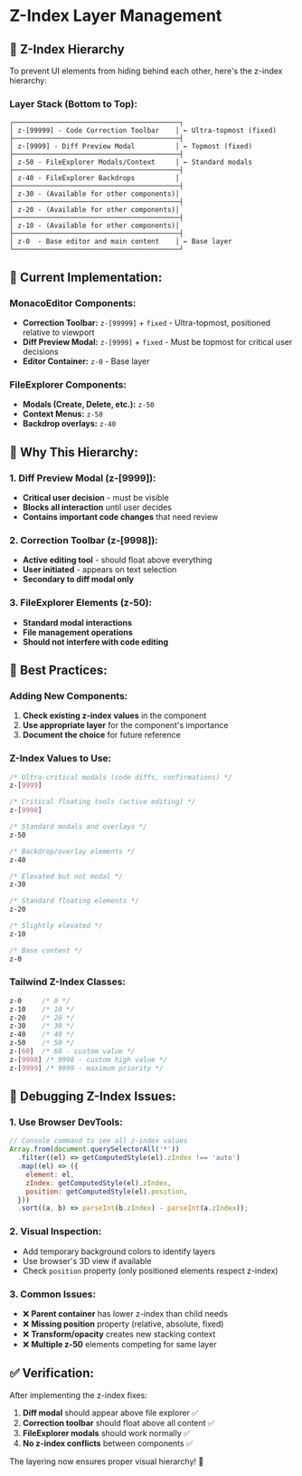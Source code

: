 # Z-Index Layer Management

## 🎯 **Z-Index Hierarchy**

To prevent UI elements from hiding behind each other, here's the z-index hierarchy:

### **Layer Stack (Bottom to Top):**

```
┌─────────────────────────────────────────┐
│ z-[99999] - Code Correction Toolbar    │ ← Ultra-topmost (fixed)
├─────────────────────────────────────────┤
│ z-[9999] - Diff Preview Modal          │ ← Topmost (fixed)
├─────────────────────────────────────────┤
│ z-50 - FileExplorer Modals/Context     │ ← Standard modals
├─────────────────────────────────────────┤
│ z-40 - FileExplorer Backdrops          │
├─────────────────────────────────────────┤
│ z-30 - (Available for other components)│
├─────────────────────────────────────────┤
│ z-20 - (Available for other components)│
├─────────────────────────────────────────┤
│ z-10 - (Available for other components)│
├─────────────────────────────────────────┤
│ z-0  - Base editor and main content    │ ← Base layer
└─────────────────────────────────────────┘
```

## 🔧 **Current Implementation:**

### **MonacoEditor Components:**

- **Correction Toolbar:** `z-[99999]` + `fixed` - Ultra-topmost, positioned relative to viewport
- **Diff Preview Modal:** `z-[9999]` + `fixed` - Must be topmost for critical user decisions
- **Editor Container:** `z-0` - Base layer

### **FileExplorer Components:**

- **Modals (Create, Delete, etc.):** `z-50`
- **Context Menus:** `z-50`
- **Backdrop overlays:** `z-40`

## 🎯 **Why This Hierarchy:**

### **1. Diff Preview Modal (z-[9999]):**

- **Critical user decision** - must be visible
- **Blocks all interaction** until user decides
- **Contains important code changes** that need review

### **2. Correction Toolbar (z-[9998]):**

- **Active editing tool** - should float above everything
- **User initiated** - appears on text selection
- **Secondary to diff modal only**

### **3. FileExplorer Elements (z-50):**

- **Standard modal interactions**
- **File management operations**
- **Should not interfere with code editing**

## 🚀 **Best Practices:**

### **Adding New Components:**

1. **Check existing z-index values** in the component
2. **Use appropriate layer** for the component's importance
3. **Document the choice** for future reference

### **Z-Index Values to Use:**

```css
/* Ultra-critical modals (code diffs, confirmations) */
z-[9999]

/* Critical floating tools (active editing) */
z-[9998]

/* Standard modals and overlays */
z-50

/* Backdrop/overlay elements */
z-40

/* Elevated but not modal */
z-30

/* Standard floating elements */
z-20

/* Slightly elevated */
z-10

/* Base content */
z-0
```

### **Tailwind Z-Index Classes:**

```css
z-0     /* 0 */
z-10    /* 10 */
z-20    /* 20 */
z-30    /* 30 */
z-40    /* 40 */
z-50    /* 50 */
z-[60]  /* 60 - custom value */
z-[9998] /* 9998 - custom high value */
z-[9999] /* 9999 - maximum priority */
```

## 🐛 **Debugging Z-Index Issues:**

### **1. Use Browser DevTools:**

```javascript
// Console command to see all z-index values
Array.from(document.querySelectorAll('*'))
  .filter((el) => getComputedStyle(el).zIndex !== 'auto')
  .map((el) => ({
    element: el,
    zIndex: getComputedStyle(el).zIndex,
    position: getComputedStyle(el).position,
  }))
  .sort((a, b) => parseInt(b.zIndex) - parseInt(a.zIndex));
```

### **2. Visual Inspection:**

- Add temporary background colors to identify layers
- Use browser's 3D view if available
- Check `position` property (only positioned elements respect z-index)

### **3. Common Issues:**

- ❌ **Parent container** has lower z-index than child needs
- ❌ **Missing position** property (relative, absolute, fixed)
- ❌ **Transform/opacity** creates new stacking context
- ❌ **Multiple z-50** elements competing for same layer

## ✅ **Verification:**

After implementing the z-index fixes:

1. **Diff modal** should appear above file explorer ✅
2. **Correction toolbar** should float above all content ✅
3. **FileExplorer modals** should work normally ✅
4. **No z-index conflicts** between components ✅

The layering now ensures proper visual hierarchy! 🎉
